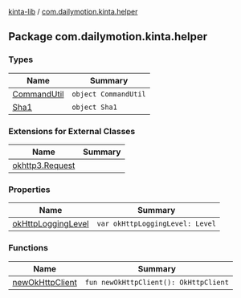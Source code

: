 [kinta-lib](../index.md) / [com.dailymotion.kinta.helper](./index.md)

## Package com.dailymotion.kinta.helper

### Types

| Name | Summary |
|---|---|
| [CommandUtil](-command-util/index.md) | `object CommandUtil` |
| [Sha1](-sha1/index.md) | `object Sha1` |

### Extensions for External Classes

| Name | Summary |
|---|---|
| [okhttp3.Request](okhttp3.-request/index.md) |  |

### Properties

| Name | Summary |
|---|---|
| [okHttpLoggingLevel](ok-http-logging-level.md) | `var okHttpLoggingLevel: Level` |

### Functions

| Name | Summary |
|---|---|
| [newOkHttpClient](new-ok-http-client.md) | `fun newOkHttpClient(): OkHttpClient` |
